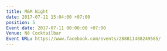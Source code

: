 ```yaml
---
title: M&M Night
date: 2017-07-11 15:04:00 +07:00
position: 5
Event date: 2017-07-11 00:00:00 +07:00
Venue: Nê Cocktailbar
Event URL: https://www.facebook.com/events/288811488249585/
---
```



